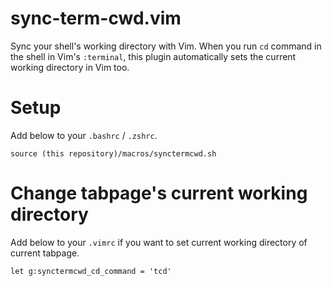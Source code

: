 # sync-term-cwd.vim

Sync your shell's working directory with Vim.
When you run `cd` command in the shell in Vim's `:terminal`,
this plugin automatically sets the current working directory in Vim too.

# Setup

Add below to your `.bashrc` / `.zshrc`.

```
source (this repository)/macros/synctermcwd.sh
```

# Change tabpage's current working directory

Add below to your `.vimrc` if you want to set current working directory of current tabpage.

```vim
let g:synctermcwd_cd_command = 'tcd'
```
